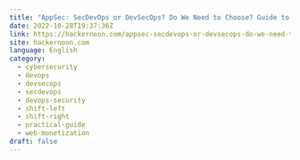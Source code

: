 ```yaml
---
title: "AppSec: SecDevOps or DevSecOps? Do We Need to Choose? Guide to the What and the Why"
date: 2022-10-28T19:37:36Z
link: https://hackernoon.com/appsec-secdevops-or-devsecops-do-we-need-to-choose-guide-to-the-what-and-the-why?source=rss&utm_medium=RSS&utm_source=news.12bit.vn
site: hackernoon.com
language: English
category:
  - cybersecurity
  - devops
  - devsecops
  - secdevops
  - devops-security
  - shift-left
  - shift-right
  - practical-guide
  - web-monetization
draft: false
---
```

